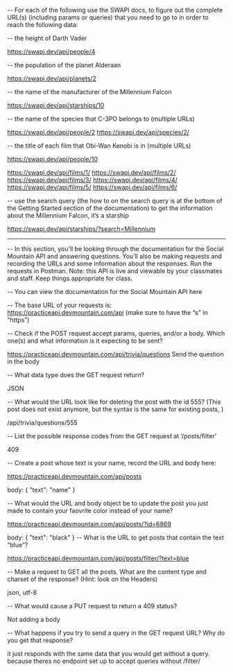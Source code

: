 -- For each of the following use the SWAPI docs, to figure out the complete URL(s) (including params or queries) that you need to go to in order to reach the following data:

-- the height of Darth Vader

https://swapi.dev/api/people/4

-- the population of the planet Alderaan

https://swapi.dev/api/planets/2

-- the name of the manufacturer of the Millennium Falcon

https://swapi.dev/api/starships/10

-- the name of the species that C-3PO belongs to (multiple URLs)

https://swapi.dev/api/people/2
https://swapi.dev/api/species/2/

-- the title of each film that Obi-Wan Kenobi is in (multiple URLs)

https://swapi.dev/api/people/10

https://swapi.dev/api/films/1/
https://swapi.dev/api/films/2/
https://swapi.dev/api/films/3/
https://swapi.dev/api/films/4/
https://swapi.dev/api/films/5/
https://swapi.dev/api/films/6/

-- use the search query (the how to on the search query is at the bottom of the Getting Started section of the documentation) to get the information about the Millennium Falcon, it’s a starship 

https://swapi.dev/api/starships/?search=Millennium


--------------------------------------------------------------------------------------------------------------------------------------------------------------------


-- In this section, you’ll be looking through the documentation for the Social Mountain API and answering questions. You’ll also be making requests and recording the URLs and some information about the responses. Run the requests in Postman. Note: this API is live and viewable by your classmates and staff. Keep things appropriate for class.

-- You can view the documentation for the Social Mountain API here

-- The base URL of your requests is: https://practiceapi.devmountain.com/api (make sure to have the “s” in “https”)

-- Check if the POST request accept params, queries, and/or a body. Which one(s) and what information is it expecting to be sent?

https://practiceapi.devmountain.com/api/trivia/questions
Send the question in the body

-- What data type does the GET request return?

JSON

-- What would the URL look like for deleting the post with the id 555? (This post does not exist anymore, but the syntax is the same for existing posts, )

/api/trivia/questions/555

-- List the possible response codes from the GET request at ‘/posts/filter’

409

-- Create a post whose text is your name, record the URL and body here:

https://practiceapi.devmountain.com/api/posts

body: {
    "text": "name"
}

-- What would the URL and body object be to update the post you just made to contain your faovrite color instead of your name?

https://practiceapi.devmountain.com/api/posts/?id=6869

body: {
    "text": "black"
}
-- What is the URL to get posts that contain the text “blue”?

https://practiceapi.devmountain.com/api/posts/filter/?text=blue

-- Make a request to GET all the posts. What are the content type and charset of the response? (Hint: look on the Headers)

json, utf-8

-- What would cause a PUT request to return a 409 status?

Not adding a body

-- What happens if you try to send a query in the GET request URL? Why do you get that response?

it just responds with the same data that you would get without a query. because theres no endpoint set up to accept queries without /filter/